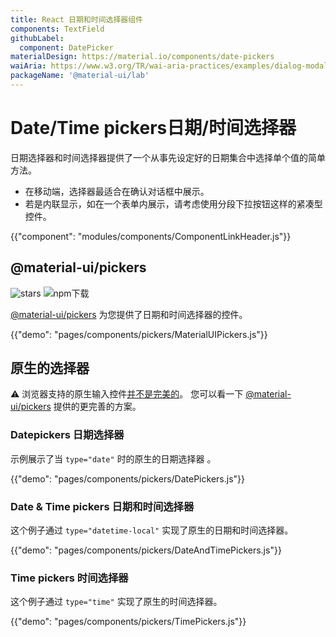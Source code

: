 ```yaml
---
title: React 日期和时间选择器组件
components: TextField
githubLabel:
  component: DatePicker
materialDesign: https://material.io/components/date-pickers
waiAria: https://www.w3.org/TR/wai-aria-practices/examples/dialog-modal/datepicker-dialog.html
packageName: '@material-ui/lab'
---
```


# Date/Time pickers日期/时间选择器

<p class="description">日期选择器和时间选择器提供了一个从事先设定好的日期集合中选择单个值的简单方法。</p>

- 在移动端，选择器最适合在确认对话框中展示。
- 若是内联显示，如在一个表单内展示，请考虑使用分段下拉按钮这样的紧凑型控件。

{{"component": "modules/components/ComponentLinkHeader.js"}}

## @material-ui/pickers

![stars](https://img.shields.io/github/stars/mui-org/material-ui-pickers.svg?style=social&label=Stars) ![npm下载](https://img.shields.io/npm/dm/@material-ui/pickers.svg)

[@material-ui/pickers](https://material-ui-pickers.dev/) 为您提供了日期和时间选择器的控件。

{{"demo": "pages/components/pickers/MaterialUIPickers.js"}}

## 原生的选择器

⚠️ 浏览器支持的原生输入控件[并不是完美的](https://caniuse.com/#feat=input-datetime)。 您可以看一下 [@material-ui/pickers](https://material-ui-pickers.dev/) 提供的更完善的方案。

### Datepickers 日期选择器

示例展示了当 `type="date"` 时的原生的日期选择器 。

{{"demo": "pages/components/pickers/DatePickers.js"}}

### Date & Time pickers 日期和时间选择器

这个例子通过 `type="datetime-local"` 实现了原生的日期和时间选择器。

{{"demo": "pages/components/pickers/DateAndTimePickers.js"}}

### Time pickers 时间选择器

这个例子通过 `type="time"` 实现了原生的时间选择器。

{{"demo": "pages/components/pickers/TimePickers.js"}}
